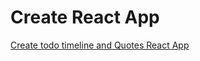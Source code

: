 #  Create React App

 [Create todo timeline and Quotes React App](https://app.netlify.com/sites/akhras4/deploys)


